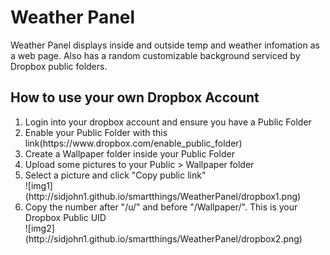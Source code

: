 <h1>Weather Panel</h1>
Weather Panel displays inside and outside temp and weather infomation as a web page. Also has a random customizable background serviced by Dropbox public folders.<br>

<h2>How to use your own Dropbox Account</h2>
<ol>
  <li>Login into your dropbox account and ensure you have a Public Folder</li>
  <li>Enable your Public Folder with this link(https://www.dropbox.com/enable_public_folder)</li>
  <li>Create a Wallpaper folder inside your Public Folder</li>
  <li>Upload some pictures to your Public > Wallpaper folder</li>
  <li>Select a picture and click "Copy public link"</li>
  ![img1](http://sidjohn1.github.io/smartthings/WeatherPanel/dropbox1.png)
  <li>Copy the number after "/u/" and before "/Wallpaper/". This is your Dropbox Public UID</li>
  ![img2](http://sidjohn1.github.io/smartthings/WeatherPanel/dropbox2.png)
</ol>


